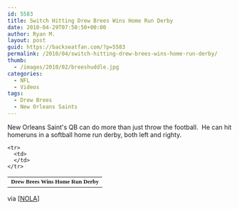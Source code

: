 ```yaml
---
id: 5583
title: Switch Hitting Drew Brees Wins Home Run Derby
date: 2010-04-29T07:50:50+00:00
author: Ryan M.
layout: post
guid: https://backseatfan.com/?p=5583
permalink: /2010/04/switch-hitting-drew-brees-wins-home-run-derby/
thumb:
  - /images/2010/02/breeshuddle.jpg
categories:
  - NFL
  - Videos
tags:
  - Drew Brees
  - New Orleans Saints
---
```


<div class="entry">
  <p>
    New Orleans Saint's QB can do more than just throw the football.  He can hit homeruns in a softball home run derby, both left and righty.
  </p>

  <table style="border:0px; padding:0px;">
    <tr>
      <td>
        <font style="font-size:13px; font-family:Verdana; font-weight:bold; font-color:#293546">Drew Brees Wins Home Run Derby</font>
      </td>
    </tr>

    <tr>
      <td>
      </td>
    </tr>
  </table>

  <p>
    via [<a href="https://www.nola.com/saints/index.ssf/2010/04/military_all-stars_edge_new_or.html">NOLA</a>]
  </p>
</div>
